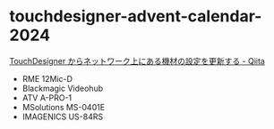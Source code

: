# touchdesigner-advent-calendar-2024
[TouchDesigner からネットワーク上にある機材の設定を更新する - Qiita](https://qiita.com/chimanaco/items/67fe86e7977fbeb17e74)

* RME 12Mic-D
* Blackmagic Videohub
* ATV A-PRO-1
* MSolutions MS-0401E
* IMAGENICS US-84RS
